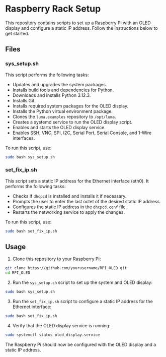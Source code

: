 # Raspberry Rack Setup

This repository contains scripts to set up a Raspberry Pi with an OLED display and configure a static IP address. Follow the instructions below to get started.

## Files

### sys_setup.sh

This script performs the following tasks:
- Updates and upgrades the system packages.
- Installs build tools and dependencies for Python.
- Downloads and installs Python 3.12.3.
- Installs Git.
- Installs required system packages for the OLED display.
- Installs the Python virtual environment package.
- Clones the `luma.examples` repository to `/opt/luma`.
- Creates a systemd service to run the OLED display script.
- Enables and starts the OLED display service.
- Enables SSH, VNC, SPI, I2C, Serial Port, Serial Console, and 1-Wire interfaces.

To run this script, use:
```bash
sudo bash sys_setup.sh
```

### set_fix_ip.sh

This script sets a static IP address for the Ethernet interface (eth0). It performs the following tasks:
- Checks if `dhcpcd` is installed and installs it if necessary.
- Prompts the user to enter the last octet of the desired static IP address.
- Configures the static IP address in the `dhcpcd.conf` file.
- Restarts the networking service to apply the changes.

To run this script, use:
```bash
sudo bash set_fix_ip.sh
```

## Usage

1. Clone this repository to your Raspberry Pi:
```bash
git clone https://github.com/yourusername/RPI_OLED.git
cd RPI_OLED
```

2. Run the `sys_setup.sh` script to set up the system and OLED display:
```bash
sudo bash sys_setup.sh
```

3. Run the `set_fix_ip.sh` script to configure a static IP address for the Ethernet interface:
```bash
sudo bash set_fix_ip.sh
```

4. Verify that the OLED display service is running:
```bash
sudo systemctl status oled_display.service
```

The Raspberry Pi should now be configured with the OLED display and a static IP address.